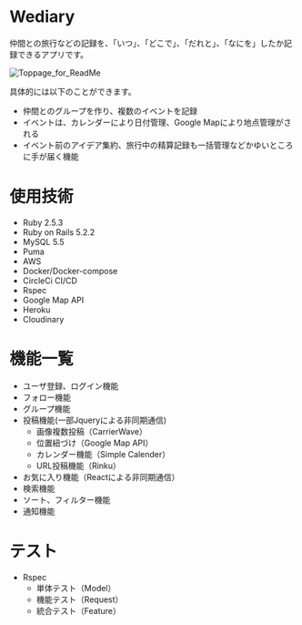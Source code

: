 
# Wediary
仲間との旅行などの記録を、「いつ」、「どこで」、「だれと」、「なにを」したか記録できるアプリです。

![Toppage_for_ReadMe](https://user-images.githubusercontent.com/60285180/107160195-14ef1f80-69d8-11eb-927b-89f53511d7a4.png)

具体的には以下のことができます。

* 仲間とのグループを作り、複数のイベントを記録
* イベントは、カレンダーにより日付管理、Google Mapにより地点管理がされる
* イベント前のアイデア集約、旅行中の精算記録も一括管理などかゆいところに手が届く機能

# 使用技術

* Ruby 2.5.3
* Ruby on Rails 5.2.2
* MySQL 5.5
* Puma
* AWS
* Docker/Docker-compose
* CircleCi CI/CD
* Rspec
* Google Map API
* Heroku
* Cloudinary

# 機能一覧

* ユーザ登録、ログイン機能
* フォロー機能
* グループ機能
* 投稿機能(一部Jqueryによる非同期通信)
    * 画像複数投稿（CarrierWave）
    * 位置紐づけ（Google Map API）
    * カレンダー機能（Simple Calender）
    * URL投稿機能（Rinku）
* お気に入り機能（Reactによる非同期通信）
* 検索機能
* ソート、フィルター機能
* 通知機能

# テスト

* Rspec
    * 単体テスト（Model）
    * 機能テスト（Request）
    * 統合テスト（Feature）
